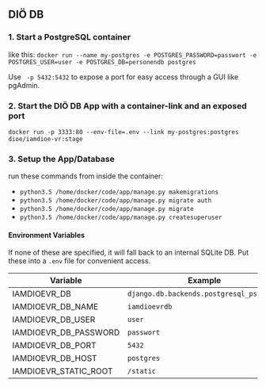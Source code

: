 ## DIÖ DB

### 1. Start a PostgreSQL container
like this:
`docker run --name my-postgres -e POSTGRES_PASSWORD=passwort -e POSTGRES_USER=user -e POSTGRES_DB=personendb postgres`

Use ` -p 5432:5432` to expose a port for easy access through a GUI like pgAdmin.

### 2. Start the DIÖ DB App with a container-link and an exposed port
`docker run -p 3333:80 --env-file=.env --link my-postgres:postgres dioe/iamdioe-vr:stage`

### 3. Setup the App/Database
run these commands from inside the container:
 - `python3.5 /home/docker/code/app/manage.py makemigrations`
 - `python3.5 /home/docker/code/app/manage.py migrate auth`
 - `python3.5 /home/docker/code/app/manage.py migrate`
 - `python3.5 /home/docker/code/app/manage.py createsuperuser`


#### Environment Variables
If none of these are specified, it will fall back to an internal SQLite DB.
Put these into a `.env` file for convenient access.

| Variable              | Example                                  |
|-----------------------|------------------------------------------|
| IAMDIOEVR_DB          | `django.db.backends.postgresql_psycopg2` |
| IAMDIOEVR_DB_NAME     | `iamdioevrdb`                            |
| IAMDIOEVR_DB_USER     | `user`                                   |
| IAMDIOEVR_DB_PASSWORD | `passwort`                               |
| IAMDIOEVR_DB_PORT     | `5432`                                   |
| IAMDIOEVR_DB_HOST     | `postgres`                               |
| IAMDIOEVR_STATIC_ROOT | `/static`                                |
